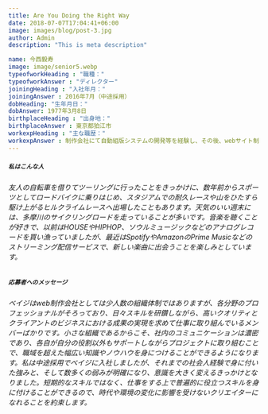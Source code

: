 ```yaml
---
title: Are You Doing the Right Way
date: 2018-07-07T17:04:41+06:00
image: images/blog/post-3.jpg
author: Admin
description: "This is meta description"

name: 今西毅寿
image: image/senior5.webp
typeofworkHeading : "職種："
typeofworkAnswer : "ディレクター"
joiningHeading : "入社年月："
joiningAnswer : 2016年7月（中途採用）
dobHeading: "生年月日："
dobAnswer: 1977年3月8日
birthplaceHeading : "出身地："
birthplaceAnswer : 東京都狛江市
workexpHeading : "主な職歴："
workexpAnswer : 制作会社にて自動組版システムの開発等を経験し、その後、webサイト制作や電子書籍の制作、自社webサービスの開発やディレクションに携わってきました。 
---
```


##### **`私はこんな人`**

###### 友人の自転車を借りてツーリングに行ったことをきっかけに、数年前からスポーツとしてロードバイクに乗りはじめ、スタジアムでの耐久レースや山をひたすら駆け上がるヒルクライムレースへ出場したこともあります。天気のいい週末には、多摩川のサイクリングロードを走っていることが多いです。音楽を聴くことが好きで、以前はHOUSEやHIPHOP、ソウルミュージックなどのアナログレコードを買い漁っていましたが、最近はSpotifyやAmazonのPrime Musicなどのストリーミング配信サービスで、新しい楽曲に出会うことを楽しみとしています。

##### **`応募者へのメッセージ`**

###### ベイジはweb制作会社としては少人数の組織体制ではありますが、各分野のプロフェッショナルがそろっており、日々スキルを研鑽しながら、高いクオリティとクライアントのビジネスにおける成果の実現を求めて仕事に取り組んでいるメンバーばかりです。小さな組織であるからこそ、社内のコミュニケーションは濃密であり、各自が自分の役割以外もサポートしながらプロジェクトに取り組むことで、職域を超えた幅広い知識やノウハウを身につけることができるようになります。私は中途採用でベイジに入社しましたが、それまでの社会人経験で身に付いた強みと、そして数多くの弱みが明確になり、意識を大きく変えるきっかけとなりました。短期的なスキルではなく、仕事をする上で普遍的に役立つスキルを身に付けることができるので、時代や環境の変化に影響を受けないクリエイターになれることを約束します。
&nbsp;